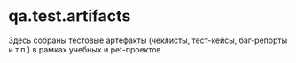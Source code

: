 # qa.test.artifacts
Здесь собраны тестовые артефакты (чеклисты, тест-кейсы, баг-репорты и т.п.) в рамках учебных и pet-проектов
